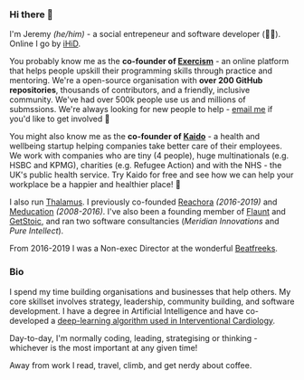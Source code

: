 ### Hi there 👋

I'm Jeremy _(he/him)_ - a social entrepeneur and software developer (👨‍💻). Online I go by [iHiD](https://twitter.com/iHiD).

You probably know me as the **co-founder of [Exercism](https://exercism.io)** - an online platform that helps people upskill their programming skills through practice and mentoring. We're a open-source organisation with **over 200 GitHub repositories**, thousands of contributors, and a friendly, inclusive community. We've had over 500k people use us and millions of submssions. We're always looking for new people to help - [email me](hello@exercism.io) if you'd like to get involved 🙂

You might also know me as the **co-founder of [Kaido](https://kaido.org)** - a health and wellbeing startup helping companies take better care of their employees. We work with companies who are tiny (4 people), huge multinationals (e.g. HSBC and KPMG), charities (e.g. Refugee Action) and with the NHS - the UK's public health service. Try Kaido for free and see how we can help your workplace be a happier and healthier place! 🙂

I also run [Thalamus](https://thalamus.ai). I previously co-founded [Reachora](https://rutherfordmedicine.com) _(2016-2019)_ and [Meducation](https://meducation.net) _(2008-2016)_. I've also been a founding member of [Flaunt](https://flauntreport.com) and [GetStoic](https://getstoic.co), and ran two software consultancies (_Meridian Innovations_ and _Pure Intellect_). 

From 2016-2019 I was a Non-exec Director at the wonderful [Beatfreeks](https://beatfreeks.com/).

### Bio

I spend my time building organisations and businesses that help others. My core skillset involves strategy, leadership, community building, and software development. I have a degree in Artificial Intelligence and have co-developed a [deep-learning algorithm used in Interventional Cardiology](https://patentscope2.wipo.int/search/en/detail.jsf?docId=WO2019122919&tab=PCTBIBLIO). 

Day-to-day, I'm normally coding, leading, strategising or thinking - whichever is the most important at any given time!

Away from work I read, travel, climb, and get nerdy about coffee.
